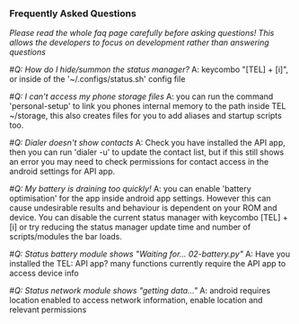 ### Frequently Asked Questions 

_Please read the whole faq page carefully before asking questions! This allows the developers to focus on development rather than answering questions_

#*Q: How do I hide/summon the status manager?*
A: keycombo "[TEL] + [i]", or inside of the '~/.configs/status.sh' config file


#*Q: I can't access my phone storage files*
A: you can run the command 'personal-setup' to link you phones internal memory to the path inside TEL ~/storage, this also creates files for you to add aliases and startup scripts too.


#*Q: Dialer doesn't show contacts*
A: Check you have installed the API app, then you can run 'dialer -u' to update the contact list, but if this still shows an error you may need to check permissions for contact access in the android settings for API app.


#*Q: My battery is draining too quickly!*
A: you can enable 'battery optimisation' for the app inside android app settings. However this can cause undesirable results and behaviour is dependent on your ROM and device. You can disable the current status manager with keycombo [TEL] + [i] or try reducing the status manager update time and number of scripts/modules the bar loads.


#*Q: Status battery module shows "Waiting for... 02-battery.py"*
A: Have you installed the TEL: API app? many functions currently require the API app to access device info


#*Q: Status network module shows "getting data..."*
A: android requires location enabled to access network information, enable location and relevant permissions


